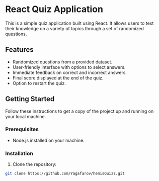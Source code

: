 # React Quiz Application

This is a simple quiz application built using React. It allows users to test their knowledge on a variety of topics through a set of randomized questions.

## Features

- Randomized questions from a provided dataset.
- User-friendly interface with options to select answers.
- Immediate feedback on correct and incorrect answers.
- Final score displayed at the end of the quiz.
- Option to restart the quiz.

## Getting Started

Follow these instructions to get a copy of the project up and running on your local machine.

### Prerequisites

- Node.js installed on your machine.

### Installation

1. Clone the repository:

```bash
git clone https://github.com/Yagafarov/hemisQuizz.git
